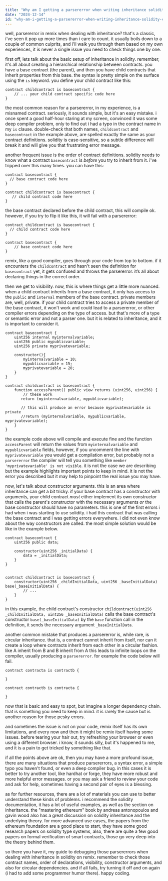 ```yaml
---
title: "Why am I getting a parsererror when writing inheritance solidity code on remix?"
date: "2024-12-14"
id: "why-am-i-getting-a-parsererror-when-writing-inheritance-solidity-code-on-remix"
---
```


well, parsererror in remix when dealing with inheritance? that's a classic, i've seen it pop up more times than i care to count. it usually boils down to a couple of common culprits, and i'll walk you through them based on my own experiences, it is never a single issue you need to check things one by one.

first off, lets talk about the basic setup of inheritance in solidity. remember, it's all about creating a hierarchical relationship between contracts. you have a base contract (the parent), and then you have child contracts that inherit properties from this base. the syntax is pretty simple on the surface using the `is` keyword. you define your child contract like this:

```solidity
contract childcontract is basecontract {
    // ... your child contract specific code here
}
```

the most common reason for a parsererror, in my experience, is a misnamed contract. seriously, it sounds simple, but it's an easy mistake. i once spent a good half-hour staring at my screen, convinced it was some deep compiler problem, only to find out i had a typo in the contract name in my `is` clause. double-check that both names, `childcontract` and `basecontract` in the example above, are spelled exactly the same as your contract definitions. solidity is case-sensitive, so a subtle difference will break it and will give you that frustrating error message.

another frequent issue is the order of contract definitions. solidity needs to know what a contract `basecontract` is *before* you try to inherit from it. i've tripped over this many times. you can have this:

```solidity
contract basecontract {
  // base contract code here
}

contract childcontract is basecontract {
   // child contract code here
}
```
the base contract declared before the child contract, this will compile ok. however, if you try to flip it like this, it will fail with a parsererror:

```solidity
contract childcontract is basecontract {
  // child contract code here
}

contract basecontract {
    // base contract code here
}
```

remix, like a good compiler, goes through your code from top to bottom. if it encounters the `childcontract` and hasn't seen the definition for `basecontract` yet, it gets confused and throws the parsererror. it’s all about declaring things in the correct order.

then we get to visibility. now, this is where things get a little more nuanced. when a child contract inherits from a base contract, it only has access to the `public` and `internal` members of the base contract. private members are, well, private. if your child contract tries to access a private member of the base contract, it won't work and could lead to a parsererror, or other compiler errors depending on the type of access. but that's more of a type or semantic error and not a parser one. but it is related to inheritance, and it is important to consider it.

```solidity
contract basecontract {
    uint256 internal myinternalvariable;
    uint256 public mypublicvariable;
    uint256 private myprivatevariable;

    constructor(){
        myinternalvariable = 10;
        mypublicvariable = 15;
        myprivatevariable = 20;
    }
}

contract childcontract is basecontract {
    function accessParent() public view returns (uint256, uint256) {
        // these work
       return (myinternalvariable, mypublicvariable);

       // this will produce an error because myprivatevariable is private
       //return (myinternalvariable, mypublicvariable, myprivatevariable);
    }
}
```

the example code above will compile and execute fine and the function `accessParent` will return the values from `myinternalvariable` and `mypublicvariable` fields, however, if you uncomment the line with `myprivatevariable` you would get a compilation error, but probably not a `parsererror` the compiler will tell you something like `member 'myprivatevariable' is not visible`.  it is not the case we are describing but the example highlights important points to keep in mind. it is not the error you described but it may help to pinpoint the real issue you may have.

now, let's talk about constructor arguments. this is an area where inheritance can get a bit tricky. if your base contract has a constructor with arguments, your child contract *must* either implement its own constructor that calls the parent's constructor with the necessary arguments *or* the base constructor should have no parameters. this is one of the first errors i had when i was starting to use solidity. i had this contract that was calling the base contract and i was getting errors everywhere. i did not even know about the way constructors are called. the most simple solution would be like in the example below.
```solidity
contract basecontract {
    uint256 public data;

    constructor(uint256 _initialData) {
        data = _initialData;
    }
}


contract childcontract is basecontract {
    constructor(uint256 _childInitialData, uint256 _baseInitialData) base(_baseInitialData) {
        // ...
    }
}
```

in this example, the child contract's constructor `childcontract(uint256 _childInitialData, uint256 _baseInitialData)` calls the base contract's constructor `base(_baseInitialData)` by the `base` function call in the definition, it sends the necessary argument `_baseInitialData`.

another common mistake that produces a parsererror is, while rare, is circular inheritance. that is, a contract cannot inherit from itself, nor can it create a loop where contracts inherit from each other in a circular fashion. like A inherit from B and B inherit from A this leads to infinite loops on the compiler, usually producing a `parsererror`. for example the code below will fail.
```solidity
contract contracta is contractb {

}

contract contractb is contracta {

}
```
now that is basic and easy to spot, but imagine a longer dependency chain. that is something you need to keep in mind. it is rarely the cause but is another reason for those pesky errors.

and sometimes the issue is not on your code, remix itself has its own limitations, and every now and then it might be remix itself having some issues. before tearing your hair out, try refreshing your browser or even using a different browser. i know, it sounds silly, but it's happened to me, and it is a pain to get tricked by something like that.

if all the points above are ok, then you may have a more profound issue, there are many situations that produce parsererrors, a syntax error, a simple typo you haven't found, or even a deep compiler bug. in this cases it is better to try another tool, like hardhat or forge, they have more robust and more helpful error messages. or you may ask a friend to review your code and ask for help, sometimes having a second pair of eyes is a blessing.

as for further resources, there are a lot of materials you can use to better understand these kinds of problems. i recommend the solidity documentation, it has a lot of useful examples, as well as the section on inheritance. the "mastering ethereum" book by andreas antonopoulos and gavin wood also has a great discussion on solidity inheritance and the underlying theory. for more advanced use cases, the papers from the ethereum foundation are a good place to start, they have some good research papers on solidity type systems, also, there are quite a few good papers on formal verification of smart contracts, those go very deep into the theory behind them.

so there you have it, my guide to debugging those parsererrors when dealing with inheritance in solidity on remix. remember to check those contract names, order of declarations, visibility, constructor arguments, and also for circular dependencies. and if all fails, try turning it off and on again (i had to add some programmer humor there). happy coding.
